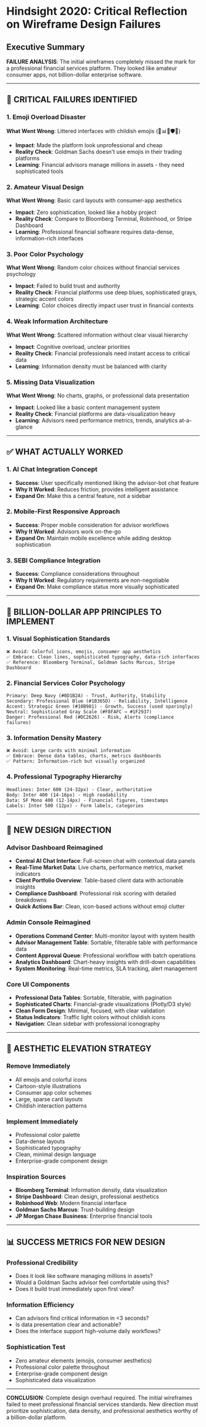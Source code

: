 # Hindsight 2020: Critical Reflection on Wireframe Design Failures

## Executive Summary
**FAILURE ANALYSIS**: The initial wireframes completely missed the mark for a professional financial services platform. They looked like amateur consumer apps, not billion-dollar enterprise software.

---

## 🚨 CRITICAL FAILURES IDENTIFIED

### 1. **Emoji Overload Disaster**
**What Went Wrong**: Littered interfaces with childish emojis (📱📊🤖🛡️🎯)
- **Impact**: Made the platform look unprofessional and cheap
- **Reality Check**: Goldman Sachs doesn't use emojis in their trading platforms
- **Learning**: Financial advisors manage millions in assets - they need sophisticated tools

### 2. **Amateur Visual Design**
**What Went Wrong**: Basic card layouts with consumer-app aesthetics
- **Impact**: Zero sophistication, looked like a hobby project
- **Reality Check**: Compare to Bloomberg Terminal, Robinhood, or Stripe Dashboard
- **Learning**: Professional financial software requires data-dense, information-rich interfaces

### 3. **Poor Color Psychology**
**What Went Wrong**: Random color choices without financial services psychology
- **Impact**: Failed to build trust and authority
- **Reality Check**: Financial platforms use deep blues, sophisticated grays, strategic accent colors
- **Learning**: Color choices directly impact user trust in financial contexts

### 4. **Weak Information Architecture**
**What Went Wrong**: Scattered information without clear visual hierarchy
- **Impact**: Cognitive overload, unclear priorities
- **Reality Check**: Financial professionals need instant access to critical data
- **Learning**: Information density must be balanced with clarity

### 5. **Missing Data Visualization**
**What Went Wrong**: No charts, graphs, or professional data presentation
- **Impact**: Looked like a basic content management system
- **Reality Check**: Financial platforms are data-visualization heavy
- **Learning**: Advisors need performance metrics, trends, analytics at-a-glance

---

## ✅ WHAT ACTUALLY WORKED

### 1. **AI Chat Integration Concept**
- **Success**: User specifically mentioned liking the advisor-bot chat feature
- **Why It Worked**: Reduces friction, provides intelligent assistance
- **Expand On**: Make this a central feature, not a sidebar

### 2. **Mobile-First Responsive Approach**
- **Success**: Proper mobile consideration for advisor workflows
- **Why It Worked**: Advisors work on-the-go
- **Expand On**: Maintain mobile excellence while adding desktop sophistication

### 3. **SEBI Compliance Integration**
- **Success**: Compliance considerations throughout
- **Why It Worked**: Regulatory requirements are non-negotiable
- **Expand On**: Make compliance status more visually sophisticated

---

## 🎯 BILLION-DOLLAR APP PRINCIPLES TO IMPLEMENT

### 1. **Visual Sophistication Standards**
```
❌ Avoid: Colorful icons, emojis, consumer app aesthetics
✅ Embrace: Clean lines, sophisticated typography, data-rich interfaces
✅ Reference: Bloomberg Terminal, Goldman Sachs Marcus, Stripe Dashboard
```

### 2. **Financial Services Color Psychology**
```
Primary: Deep Navy (#0D1B2A) - Trust, Authority, Stability
Secondary: Professional Blue (#1B365D) - Reliability, Intelligence
Accent: Strategic Green (#10B981) - Growth, Success (used sparingly)
Neutral: Sophisticated Gray Scale (#F8FAFC → #1F2937)
Danger: Professional Red (#DC2626) - Risk, Alerts (compliance failures)
```

### 3. **Information Density Mastery**
```
❌ Avoid: Large cards with minimal information
✅ Embrace: Dense data tables, charts, metrics dashboards
✅ Pattern: Information-rich but visually organized
```

### 4. **Professional Typography Hierarchy**
```
Headlines: Inter 600 (24-32px) - Clear, authoritative
Body: Inter 400 (14-16px) - High readability
Data: SF Mono 400 (12-14px) - Financial figures, timestamps
Labels: Inter 500 (12px) - Form labels, categories
```

---

## 🚀 NEW DESIGN DIRECTION

### **Advisor Dashboard Reimagined**
- **Central AI Chat Interface**: Full-screen chat with contextual data panels
- **Real-Time Market Data**: Live charts, performance metrics, market indicators
- **Client Portfolio Overview**: Table-based client data with actionable insights
- **Compliance Dashboard**: Professional risk scoring with detailed breakdowns
- **Quick Actions Bar**: Clean, icon-based actions without emoji clutter

### **Admin Console Reimagined**
- **Operations Command Center**: Multi-monitor layout with system health
- **Advisor Management Table**: Sortable, filterable table with performance data
- **Content Approval Queue**: Professional workflow with batch operations
- **Analytics Dashboard**: Chart-heavy insights with drill-down capabilities
- **System Monitoring**: Real-time metrics, SLA tracking, alert management

### **Core UI Components**
- **Professional Data Tables**: Sortable, filterable, with pagination
- **Sophisticated Charts**: Financial-grade visualizations (Plotly/D3 style)
- **Clean Form Design**: Minimal, focused, with clear validation
- **Status Indicators**: Traffic light colors without childish icons
- **Navigation**: Clean sidebar with professional iconography

---

## 🎨 AESTHETIC ELEVATION STRATEGY

### **Remove Immediately**
- All emojis and colorful icons
- Cartoon-style illustrations
- Consumer app color schemes
- Large, sparse card layouts
- Childish interaction patterns

### **Implement Immediately**
- Professional color palette
- Data-dense layouts
- Sophisticated typography
- Clean, minimal design language
- Enterprise-grade component design

### **Inspiration Sources**
- **Bloomberg Terminal**: Information density, data visualization
- **Stripe Dashboard**: Clean design, professional aesthetics
- **Robinhood Web**: Modern financial interface
- **Goldman Sachs Marcus**: Trust-building design
- **JP Morgan Chase Business**: Enterprise financial tools

---

## 📊 SUCCESS METRICS FOR NEW DESIGN

### **Professional Credibility**
- Does it look like software managing millions in assets?
- Would a Goldman Sachs advisor feel comfortable using this?
- Does it build trust immediately upon first view?

### **Information Efficiency**
- Can advisors find critical information in <3 seconds?
- Is data presentation clear and actionable?
- Does the interface support high-volume daily workflows?

### **Sophistication Test**
- Zero amateur elements (emojis, consumer aesthetics)
- Professional color palette throughout
- Enterprise-grade component design
- Sophisticated data visualization

---

**CONCLUSION**: Complete design overhaul required. The initial wireframes failed to meet professional financial services standards. New direction must prioritize sophistication, data density, and professional aesthetics worthy of a billion-dollar platform.